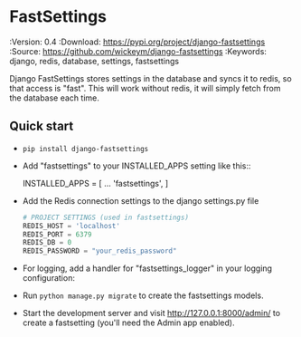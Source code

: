 # FastSettings

:Version: 0.4
:Download: <https://pypi.org/project/django-fastsettings>
:Source: <https://github.com/wickeym/django-fastsettings>
:Keywords: django, redis, database, settings, fastsettings

Django FastSettings stores settings in the database and syncs it to redis, so that access is "fast". This will work without redis, it will simply fetch from the database each time.

## Quick start

* `pip install django-fastsettings`

* Add "fastsettings" to your INSTALLED_APPS setting like this::

    INSTALLED_APPS = [
        ...
        'fastsettings',
    ]

* Add the Redis connection settings to the django settings.py file

    ``` python
    # PROJECT SETTINGS (used in fastsettings)
    REDIS_HOST = 'localhost'
    REDIS_PORT = 6379
    REDIS_DB = 0
    REDIS_PASSWORD = "your_redis_password"
    ```

* For logging, add a handler for "fastsettings_logger" in your logging configuration:

* Run `python manage.py migrate` to create the fastsettings models.

* Start the development server and visit <http://127.0.0.1:8000/admin/> to create a fastsetting (you'll need the Admin app enabled).
